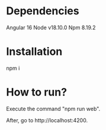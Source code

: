 # Dependencies

Angular 16
Node v18.10.0
Npm 8.19.2

# Installation

npm i

# How to run?

Execute the command "npm run web".

After, go to http://localhost:4200.
